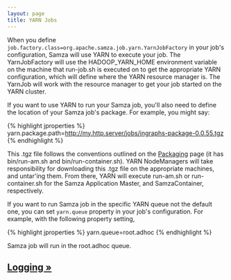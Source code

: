 ```yaml
---
layout: page
title: YARN Jobs
---
```

<!--
   Licensed to the Apache Software Foundation (ASF) under one or more
   contributor license agreements.  See the NOTICE file distributed with
   this work for additional information regarding copyright ownership.
   The ASF licenses this file to You under the Apache License, Version 2.0
   (the "License"); you may not use this file except in compliance with
   the License.  You may obtain a copy of the License at

       http://www.apache.org/licenses/LICENSE-2.0

   Unless required by applicable law or agreed to in writing, software
   distributed under the License is distributed on an "AS IS" BASIS,
   WITHOUT WARRANTIES OR CONDITIONS OF ANY KIND, either express or implied.
   See the License for the specific language governing permissions and
   limitations under the License.
-->

When you define `job.factory.class=org.apache.samza.job.yarn.YarnJobFactory` in your job's configuration, Samza will use YARN to execute your job. The YarnJobFactory will use the HADOOP_YARN_HOME environment variable on the machine that run-job.sh is executed on to get the appropriate YARN configuration, which will define where the YARN resource manager is. The YarnJob will work with the resource manager to get your job started on the YARN cluster.

If you want to use YARN to run your Samza job, you'll also need to define the location of your Samza job's package. For example, you might say:

{% highlight jproperties %}
yarn.package.path=http://my.http.server/jobs/ingraphs-package-0.0.55.tgz
{% endhighlight %}

This .tgz file follows the conventions outlined on the [Packaging](packaging.html) page (it has bin/run-am.sh and bin/run-container.sh). YARN NodeManagers will take responsibility for downloading this .tgz file on the appropriate machines, and untar'ing them. From there, YARN will execute run-am.sh or run-container.sh for the Samza Application Master, and SamzaContainer, respectively.

If you want to run Samza job in the specific YARN queue not the default one, you can set `yarn.queue` property in your job's configuration. For example, with the following property setting,

{% highlight jproperties %}
yarn.queue=root.adhoc
{% endhighlight %}

Samza job will run in the root.adhoc queue.

<!-- TODO document yarn.container.count and other key configs -->

## [Logging &raquo;](logging.html)
